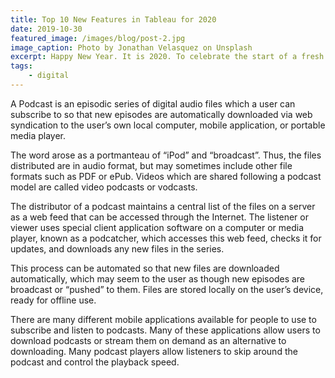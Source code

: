 ```yaml
---
title: Top 10 New Features in Tableau for 2020
date: 2019-10-30
featured_image: /images/blog/post-2.jpg
image_caption: Photo by Jonathan Velasquez on Unsplash
excerpt: Happy New Year. It is 2020. To celebrate the start of a fresh year, we preview some of the toys Tableau will be debuting for us to play with.
tags:
    - digital
---
```


A Podcast is an episodic series of digital audio files which a user can subscribe to so that new episodes are automatically downloaded via web syndication to the user’s own local computer, mobile application, or portable media player.

The word arose as a portmanteau of “iPod” and “broadcast”. Thus, the files distributed are in audio format, but may sometimes include other file formats such as PDF or ePub. Videos which are shared following a podcast model are called video podcasts or vodcasts.

The distributor of a podcast maintains a central list of the files on a server as a web feed that can be accessed through the Internet. The listener or viewer uses special client application software on a computer or media player, known as a podcatcher, which accesses this web feed, checks it for updates, and downloads any new files in the series.

This process can be automated so that new files are downloaded automatically, which may seem to the user as though new episodes are broadcast or “pushed” to them. Files are stored locally on the user’s device, ready for offline use.

There are many different mobile applications available for people to use to subscribe and listen to podcasts. Many of these applications allow users to download podcasts or stream them on demand as an alternative to downloading. Many podcast players allow listeners to skip around the podcast and control the playback speed.
